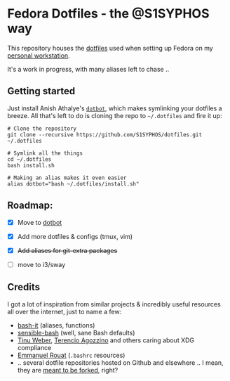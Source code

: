 # Fedora Dotfiles - the @S1SYPHOS way

This repository houses the [dotfiles](https://dotfiles.github.io) used when setting up Fedora on my [personal workstation](https://github.com/S1SYPHOS/workstation).

It's a work in progress, with many aliases left to chase ..


## Getting started

Just install Anish Athalye's [`dotbot`](https://github.com/anishathalye/dotbot), which makes symlinking your dotfiles a breeze. All that's left to do is cloning the repo to `~/.dotfiles` and fire it up:

```shell
# Clone the repository
git clone --recursive https://github.com/S1SYPHOS/dotfiles.git ~/.dotfiles

# Symlink all the things
cd ~/.dotfiles
bash install.sh

# Making an alias makes it even easier
alias dotbot="bash ~/.dotfiles/install.sh"
```


## Roadmap:
- [x] Move to [dotbot](https://git.io/dotbot)
- [x] Add more dotfiles & configs (tmux, vim)
- [x] ~~Add aliases for git-extra packages~~
- [ ] move to i3/sway


## Credits
I got a lot of inspiration from similar projects & incredibly useful resources all over the internet, just to name a few:
- [bash-it](https://github.com/Bash-it/bash-it) (aliases, functions)
- [sensible-bash](https://github.com/mrzool/bash-sensible) (well, sane Bash defaults)
- [Tinu Weber](https://github.com/ayekat/dotfiles), [Terencio Agozzino](https://github.com/rememberYou/dotfiles) and others caring about XDG compliance
- [Emmanuel Rouat](https://tldp.org/LDP/abs/html/sample-bashrc.html) (`.bashrc` resources)
- .. several dotfile repositories hosted on Github and elsewhere .. I mean, they are [meant to be forked](https://zachholman.com/2010/08/dotfiles-are-meant-to-be-forked), right?
